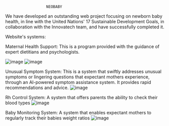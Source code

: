                      NEOBABY
We have developed an outstanding web project focusing on newborn baby health, in line with the United Nations' 17 Sustainable Development Goals, in collaboration with the Innovatech team, and have successfully completed it.

Website's systems:

Maternal Health Support: This is a program provided with the guidance of expert dietitians and psychologists.

![image](https://github.com/erencsknn/NeoBaby/assets/111982944/831333f5-b78d-4104-ba9e-22afc9d5efcc)
![image](https://github.com/erencsknn/NeoBaby/assets/111982944/2376bbae-3b78-4f89-9e5a-0296438a84fd)

Unusual Symptom System: This is a system that swiftly addresses unusual symptoms or lingering questions that expectant mothers experience, through an AI-powered symptom assistance system. It provides rapid recommendations and advice.
![image](https://github.com/erencsknn/NeoBaby/assets/111982944/7e186798-bd66-4c13-bef7-4e36875d5df7)

Rh Control System: A system that offers parents the ability to check their blood types
![image](https://github.com/erencsknn/NeoBaby/assets/111982944/4996b2fc-cce6-4df7-a761-ebb75217cafd)

Baby Monitoring System: A system that enables expectant mothers to regularly track their babies weight ratios
![image](https://github.com/erencsknn/NeoBaby/assets/111982944/24b8bfb0-dc68-44b1-9dba-7ed110b44505)

